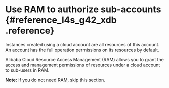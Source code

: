 # Use RAM to authorize sub-accounts {#reference_l4s_g42_xdb .reference}

Instances created using a cloud account are all resources of this account.  An account has the full operation permissions on its resources by default.

Alibaba Cloud Resource Access Management \(RAM\) allows you to grant the access and management permissions of resources under a cloud account to sub-users in RAM.

**Note:** If you do not need RAM, skip this section.

